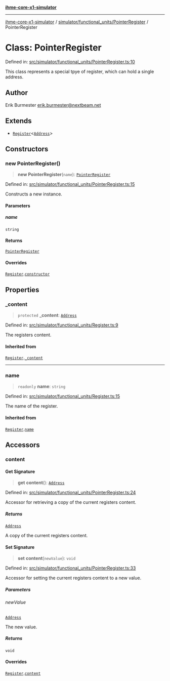 [**ihme-core-x1-simulator**](../../../../README.md)

***

[ihme-core-x1-simulator](../../../../modules.md) / [simulator/functional\_units/PointerRegister](../README.md) / PointerRegister

# Class: PointerRegister

Defined in: [src/simulator/functional\_units/PointerRegister.ts:10](https://github.com/ProgrammIt/CPU-Simulator/blob/1018f35141b4ad3f48781b12aa9e5f0ba9cc7301/src/simulator/functional_units/PointerRegister.ts#L10)

This class represents a special tpye of register,
which can hold a single address.

## Author

Erik Burmester <erik.burmester@nextbeam.net>

## Extends

- [`Register`](../../Register/classes/Register.md)\<[`Address`](../../../../binary_types/Address/classes/Address.md)\>

## Constructors

### new PointerRegister()

> **new PointerRegister**(`name`): [`PointerRegister`](PointerRegister.md)

Defined in: [src/simulator/functional\_units/PointerRegister.ts:15](https://github.com/ProgrammIt/CPU-Simulator/blob/1018f35141b4ad3f48781b12aa9e5f0ba9cc7301/src/simulator/functional_units/PointerRegister.ts#L15)

Constructs a new instance.

#### Parameters

##### name

`string`

#### Returns

[`PointerRegister`](PointerRegister.md)

#### Overrides

[`Register`](../../Register/classes/Register.md).[`constructor`](../../Register/classes/Register.md#constructors)

## Properties

### \_content

> `protected` **\_content**: [`Address`](../../../../binary_types/Address/classes/Address.md)

Defined in: [src/simulator/functional\_units/Register.ts:9](https://github.com/ProgrammIt/CPU-Simulator/blob/1018f35141b4ad3f48781b12aa9e5f0ba9cc7301/src/simulator/functional_units/Register.ts#L9)

The registers content.

#### Inherited from

[`Register`](../../Register/classes/Register.md).[`_content`](../../Register/classes/Register.md#_content)

***

### name

> `readonly` **name**: `string`

Defined in: [src/simulator/functional\_units/Register.ts:15](https://github.com/ProgrammIt/CPU-Simulator/blob/1018f35141b4ad3f48781b12aa9e5f0ba9cc7301/src/simulator/functional_units/Register.ts#L15)

The name of the register.

#### Inherited from

[`Register`](../../Register/classes/Register.md).[`name`](../../Register/classes/Register.md#name-1)

## Accessors

### content

#### Get Signature

> **get** **content**(): [`Address`](../../../../binary_types/Address/classes/Address.md)

Defined in: [src/simulator/functional\_units/PointerRegister.ts:24](https://github.com/ProgrammIt/CPU-Simulator/blob/1018f35141b4ad3f48781b12aa9e5f0ba9cc7301/src/simulator/functional_units/PointerRegister.ts#L24)

Accessor for retrieving a copy of the current registers content.

##### Returns

[`Address`](../../../../binary_types/Address/classes/Address.md)

A copy of the current registers content.

#### Set Signature

> **set** **content**(`newValue`): `void`

Defined in: [src/simulator/functional\_units/PointerRegister.ts:33](https://github.com/ProgrammIt/CPU-Simulator/blob/1018f35141b4ad3f48781b12aa9e5f0ba9cc7301/src/simulator/functional_units/PointerRegister.ts#L33)

Accessor for setting the current registers content to a new value.

##### Parameters

###### newValue

[`Address`](../../../../binary_types/Address/classes/Address.md)

The new value.

##### Returns

`void`

#### Overrides

[`Register`](../../Register/classes/Register.md).[`content`](../../Register/classes/Register.md#content-1)
